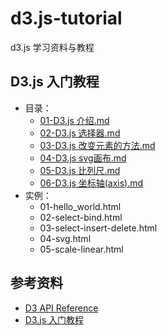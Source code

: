 # d3.js-tutorial
d3.js 学习资料与教程

## D3.js 入门教程
- 目录：
  - [01-D3.js 介绍.md](https://github.com/yanqiangmiffy/d3.js-tutorial/blob/master/tutorials/01-D3.js%20%E4%BB%8B%E7%BB%8D.md)
  - [02-D3.js 选择器.md](https://github.com/yanqiangmiffy/d3.js-tutorial/blob/master/tutorials/02-D3.js%20%E9%80%89%E6%8B%A9%E5%99%A8.md)
  - [03-D3.js 改变元素的方法.md](https://github.com/yanqiangmiffy/d3.js-tutorial/blob/master/tutorials/03-D3.js%20%E6%94%B9%E5%8F%98%E5%85%83%E7%B4%A0%E7%9A%84%E6%96%B9%E6%B3%95.md)
  - [04-D3.js svg画布.md](https://github.com/yanqiangmiffy/d3.js-tutorial/blob/master/tutorials/04-D3.js%20svg%E7%94%BB%E5%B8%83.md)
  - [05-D3.js 比列尺.md](https://github.com/yanqiangmiffy/d3.js-tutorial/blob/master/tutorials/05-D3.js%20%E6%AF%94%E5%88%97%E5%B0%BA.md)
  - [06-D3.js 坐标轴(axis).md](https://github.com/yanqiangmiffy/d3.js-tutorial/blob/master/tutorials/06-D3.js%20%E5%9D%90%E6%A0%87%E8%BD%B4(axis).md)
- 实例：
  - 01-hello_world.html
  - 02-select-bind.html
  - 03-select-insert-delete.html
  - 04-svg.html
  - 05-scale-linear.html

## 参考资料
- [D3 API Reference](https://github.com/d3/d3/blob/master/API.md)
- [ D3.js 入门教程](http://wiki.jikexueyuan.com/project/d3wiki/)